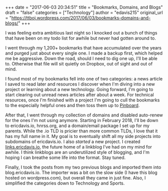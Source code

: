 +++
date = "2017-06-03 20:34:51"
title = "Bookmarks, Domains, and Blogs"
draft = "false"
categories = ["Technology"]
author = "edavis215"
original_url = "https://ttboj.wordpress.com/2017/06/03/bookmarks-domains-and-blogs/"
+++

I was feeling extra ambitious last night so I knocked out a bunch of things that have been on my todo list for awhile but never had gotten around to.

I went through my 1,200+ bookmarks that have accumulated over the years and purged just about every single one. I made a backup first, which helped me be aggressive. Down the road, should I need to dig one up, I'll be able to. Otherwise that file will sit quietly on Dropbox, out of sight and out of mind.

I found most of my bookmarks fell into one of two categories: a news article I saved to read later and resources I discover when I'm diving into a new project or learning about a new technology. Going forward, I'm going to start clearing out unread news articles after about a week. For technical resources, once I'm finished with a project I'm going to cull the bookmarks to the especially helpful ones and then toss them up to <a href="https://pinboard.in/">Pinboard</a>.

After that, I went through my collection of domains and disabled auto-renew for the ones I'm not using anymore. Starting in February 2018, I'll be down to ericdavis.io, hnrss.org, and a domain/email package I set up for my parents. While the .io TLD is pricier than more common TLDs, I love that it has my full name in it. My goal is to eventually shift all my side projects into subdomains of ericdavis.io. I also <em>started</em> a new project. I created <a href="http://links.ericdavis.io/">links.ericdavis.io</a>, the future home of a linkblog I've had on my mind for awhile. I think linkblogs are an underutilized style of blogging, and I'm hoping I can breathe some life into the format. Stay tuned.

Finally, I took the posts from my two previous blogs and imported them into blog.ericdavis.io. The importer was a bit on the slow side (I have this blog hosted on wordpress.com), but overall they came in just fine. Also, I simplified the categories down to Technology and Sports.


